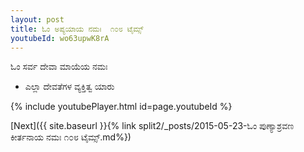 ```yaml
---
layout: post
title: ಓಂ ಅಪ್ಯಯಾಯ ನಮಃ  ೧೦೮ ಟೈಮ್ಸ್
youtubeId: wo63upwK8rA
---
```

 
 
 ಓಂ ಸರ್ವ ದೇವಾ ಮಾಯೆಯ ನಮಃ  
 
 -  ಎಲ್ಲಾ ದೇವತೆಗಳ ವ್ಯಕ್ತಿತ್ವ ಯಾರು 
 
  
 
  
 
 
 
 
 
 


{% include youtubePlayer.html id=page.youtubeId %}
 
[Next]({{ site.baseurl }}{% link  split2/_posts/2015-05-23-ಓಂ ಪುಣ್ಯಾಶ್ರವಣ ಕೀರ್ತನಾಯ ನಮಃ ೧೦೮ ಟೈಮ್ಸ್.md%})
 
